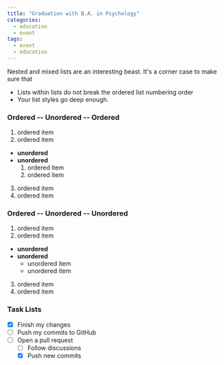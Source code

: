 ```yaml
---
title: "Graduation with B.A. in Psychology"
categories:
  - education
  - event
tags:
  - event
  - education
---
```


Nested and mixed lists are an interesting beast. It's a corner case to make sure that

* Lists within lists do not break the ordered list numbering order
* Your list styles go deep enough.

### Ordered -- Unordered -- Ordered

1. ordered item
2. ordered item 
  * **unordered**
  * **unordered** 
    1. ordered item
    2. ordered item
3. ordered item
4. ordered item

### Ordered -- Unordered -- Unordered

1. ordered item
2. ordered item 
  * **unordered**
  * **unordered** 
    * unordered item
    * unordered item
3. ordered item
4. ordered item


### Task Lists

- [x] Finish my changes
- [ ] Push my commits to GitHub
- [ ] Open a pull request
  - [ ] Follow discussions
  - [x] Push new commits
